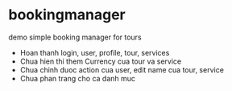 # bookingmanager
demo simple booking manager for tours
- Hoan thanh login, user, profile, tour, services
- Chua hien thi them Currency cua tour va service
- Chua chinh duoc action cua user, edit name cua tour, service
- Chua phan trang cho ca danh muc
